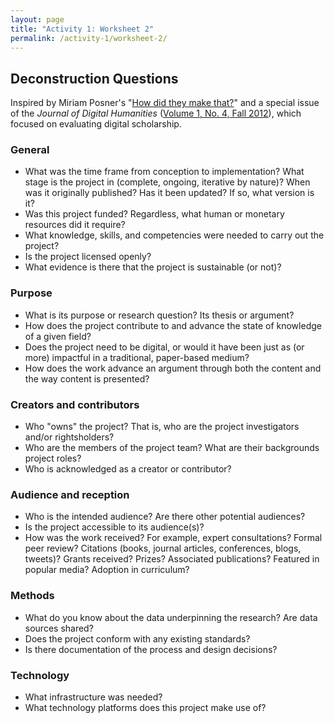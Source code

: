 ```yaml
---
layout: page
title: "Activity 1: Worksheet 2"
permalink: /activity-1/worksheet-2/
---
```


## Deconstruction Questions

Inspired by Miriam Posner's "[How did they make that?](http://miriamposner.com/blog/how-did-they-make-that)" and a special issue of the *Journal of Digital Humanities* ([Volume 1, No. 4, Fall 2012](http://journalofdigitalhumanities.org/1-4/)), which focused on evaluating digital scholarship. 

### General

* What was the time frame from conception to implementation? What stage is the project in (complete, ongoing, iterative by nature)? When was it originally published? Has it been updated? If so, what version is it?
* Was this project funded? Regardless, what human or monetary resources did it require?
* What knowledge, skills, and competencies were needed to carry out the project?
* Is the project licensed openly?
* What evidence is there that the project is sustainable (or not)?

### Purpose

* What is its purpose or research question? Its thesis or argument?
* How does the project contribute to and advance the state of knowledge of a given field?
* Does the project need to be digital, or would it have been just as (or more) impactful in a traditional, paper-based medium?
* How does the work advance an argument through both the content and the way content is presented?

### Creators and contributors

* Who "owns" the project? That is, who are the project investigators and/or rightsholders?
* Who are the members of the project team? What are their backgrounds project roles?
* Who is acknowledged as a creator or contributor?

### Audience and reception

* Who is the intended audience? Are there other potential audiences?
* Is the project accessible to its audience(s)?
* How was the work received? For example, expert consultations? Formal peer review? Citations (books, journal articles, conferences, blogs, tweets)? Grants received? Prizes? Associated publications? Featured in popular media? Adoption in curriculum?

### Methods

* What do you know about the data underpinning the research? Are data sources shared?
* Does the project conform with any existing standards?
* Is there documentation of the process and design decisions?

### Technology

* What infrastructure was needed?
* What technology platforms does this project make use of?
